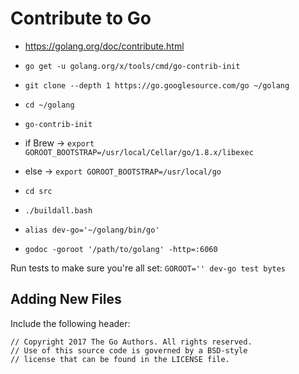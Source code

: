 # Contribute to Go

* https://golang.org/doc/contribute.html
* `go get -u golang.org/x/tools/cmd/go-contrib-init`
* `git clone --depth 1 https://go.googlesource.com/go ~/golang`
* `cd ~/golang`
* `go-contrib-init`

* if Brew -> `export GOROOT_BOOTSTRAP=/usr/local/Cellar/go/1.8.x/libexec`
* else -> `export GOROOT_BOOTSTRAP=/usr/local/go`
* `cd src`
* `./buildall.bash`
* `alias dev-go='~/golang/bin/go'`
* `godoc -goroot '/path/to/golang' -http=:6060`

Run tests to make sure you're all set: `GOROOT='' dev-go test bytes`

## Adding New Files

Include the following header:

```
// Copyright 2017 The Go Authors. All rights reserved.
// Use of this source code is governed by a BSD-style
// license that can be found in the LICENSE file.
```

